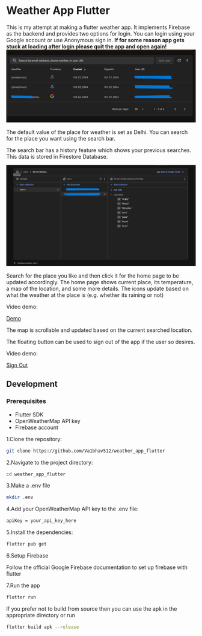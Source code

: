 # Weather App Flutter

This is my attempt at making a flutter weather app. It implements Firebase as the backend and provides two options for login.
You can login using your Google account or use Anonymous sign in. **If for some reason app gets stuck at loading after login please quit the app and open again!**
![FirebaseDemo](./demo_assets/Firebase_demo.png)

The default value of the place for weather is set as Delhi. You can search for the place you want using the search bar.

The search bar has a history feature which shows your previous searches. This data is stored in Firestore Database.

![FirestoreDemo](./demo_assets/Firestore_database.png)

Search for the place you like and then click it for the home page to be updated accordingly.
The home page shows current place, its temperature, a map of the location, and some more details. The icons update based on what the weather at the place is (e.g. whether its raining or not)

Video demo:

[Demo](./demo_assets/demo.mp4)

The map is scrollable and updated based on the current searched location.

The floating button can be used to sign out of the app if the user so desires.

Video demo:

[Sign Out](./demo_assets/sign_out.mp4)

## Development

### Prerequisites

- Flutter SDK
- OpenWeatherMap API key
- Firebase account

1.Clone the repository:

```bash
git clone https://github.com/Va1bhav512/weather_app_flutter
```

2.Navigate to the project directory:

```bash
cd weather_app_flutter
```

3.Make a .env file

```bash
mkdir .env
```

4.Add your OpenWeatherMap API key to the .env file:

```txt
apiKey = your_api_key_here
```

5.Install the dependencies:

```bash
flutter pub get
```

6.Setup Firebase

Follow the official Google Firebase documentation to set up firebase with flutter

7.Run the app

```bash
flutter run
```

If you prefer not to build from source then you can use the apk in the appropriate directory
or run

```bash
flutter build apk --release
```
